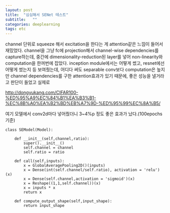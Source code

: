 ```yaml
---
layout: post
title:  "심심해서 SENet 테스트"
subtitle:   ""
categories: deeplearning
tags: etc
---
```


channel 단위로 squeeze 해서 excitation을 한다는 게 attention같은 느낌이 들어서 재밌었다.
channel을 그냥 fc에 projection해서 channel-wise dependencies를 capture하는데,
중간에 dimensionality-reduction된 layer를 넣어 non-linearity와 computation을 한꺼번에 잡았다.
inception module에서는 어떻게 썼고, resnet에선 어떻게 썼는지 등 보여줬는데, 어디다 써도
separable conv보다 computation은 높지만 channel dependencies를 구한 attention효과가 있기 때문에,
좋은 성능을 낼거라고 판단이 들었고 실제로 

http://dongyukang.com/CIFAR100-%ED%95%A9%EC%84%B1%EA%B3%B1-%EC%8B%A0%EA%B2%BD%EB%A7%9D-%ED%95%99%EC%8A%B5/

여기 모델에서 conv2d마다 넣어줬더니 3~4%p 정도 좋은 효과가 났다.(100epochs 기준)

~~~
class SEModel(Model):
    
    def __init__(self,channel,ratio):
        super().__init__()
        self.channel = channel
        self.ratio = ratio
        
    def call(self,inputs):
        x = GlobalAveragePooling2D()(inputs)
        x = Dense(int(self.channel/self.ratio), activation = 'relu')(x)
        x = Dense(self.channel,activation = 'sigmoid')(x)
        x = Reshape((1,1,self.channel))(x)
        x = inputs * x
        return x
    
    def compute_output_shape(self,input_shape):
        return input_shape
~~~

